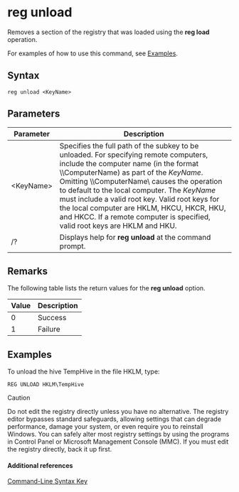 # reg unload



Removes a section of the registry that was loaded using the **reg load** operation.

For examples of how to use this command, see [Examples](#BKMK_examples).

## Syntax

```
reg unload <KeyName>
```

## Parameters

|Parameter|Description|
|---------|-----------|
|\<KeyName>|Specifies the full path of the subkey to be unloaded. For specifying remote computers, include the computer name (in the format \\\\ComputerName\) as part of the *KeyName*. Omitting \\\\ComputerName\ causes the operation to default to the local computer. The *KeyName* must include a valid root key. Valid root keys for the local computer are HKLM, HKCU, HKCR, HKU, and HKCC. If a remote computer is specified, valid root keys are HKLM and HKU.|
|/?|Displays help for **reg unload** at the command prompt.|

## Remarks

The following table lists the return values for the **reg unload** option.

|Value|Description|
|-----|-----------|
|0|Success|
|1|Failure|

## <a name="BKMK_examples"></a>Examples

To unload the hive TempHive in the file HKLM, type:
```
REG UNLOAD HKLM\TempHive
```

> [!CAUTION]
> Do not edit the registry directly unless you have no alternative. The registry editor bypasses standard safeguards, allowing settings that can degrade performance, damage your system, or even require you to reinstall Windows. You can safely alter most registry settings by using the programs in Control Panel or Microsoft Management Console (MMC). If you must edit the registry directly, back it up first.

#### Additional references

[Command-Line Syntax Key](command-line-syntax-key.md)